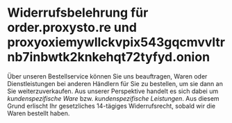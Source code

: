 # Widerrufsbelehrung für order.proxysto.re und proxyoxiemywllckvpix543gqcmvvltrnb7inbwtk2knkehqt72tyfyd.onion

Über unseren Bestellservice können Sie uns beauftragen, Waren oder Dienstleistungen bei anderen Händlern für Sie zu bestellen, um sie dann an Sie weiterzuverkaufen. Aus unserer Perspektive handelt es sich dabei um _kundenspezifische Ware_ bzw. _kundenspezifische Leistungen_. Aus diesem Grund erlischt Ihr gesetzliches 14-tägiges Widerrufsrecht, sobald wir die Waren bestellt haben.
